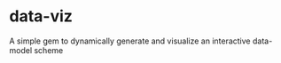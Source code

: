 data-viz
========

A simple gem to dynamically generate and visualize an interactive data-model scheme
